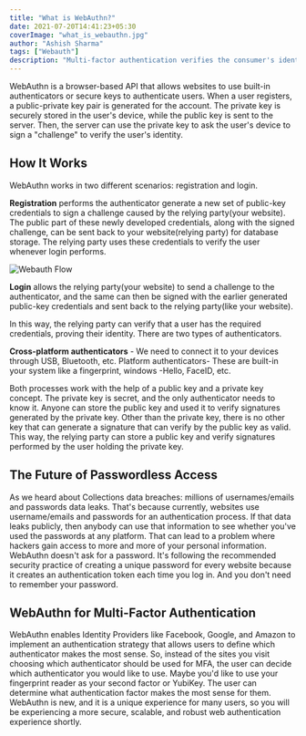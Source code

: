 ```yaml
---
title: "What is WebAuthn?"
date: 2021-07-20T14:41:23+05:30
coverImage: "what_is_webauthn.jpg"
author: "Ashish Sharma"
tags: ["Webauth"]
description: "Multi-factor authentication verifies the consumer's identity in multiple steps using different methods. Hence, it provides another layer of security on top of the login credentials."
---
```


WebAuthn is a browser-based API that allows websites to use built-in authenticators or secure keys to authenticate users. When a user registers, a public-private key pair is generated for the account. The private key is securely stored in the user's device, while the public key is sent to the server. Then, the server can use the private key to ask the user's device to sign a "challenge" to verify the user's identity.

## How It Works

WebAuthn works in two different scenarios: registration and login.

**Registration** performs the authenticator generate a new set of public-key credentials to sign a challenge caused by the relying party(your website). The public part of these newly developed credentials, along with the signed challenge, can be sent back to your website(relying party) for database storage. The relying party uses these credentials to verify the user whenever login performs.

![Webauth Flow](/assets/images/what-is-webauthn/webuauthn_flow.png)

**Login** allows the relying party(your website) to send a challenge to the authenticator, and the same can then be signed with the earlier generated public-key credentials and sent back to the relying party(like your website).

In this way, the relying party can verify that a user has the required credentials, proving their identity.
There are two types of authenticators.

**Cross-platform authenticators** - We need to connect it to your devices through USB, Bluetooth, etc.
Platform authenticators- These are built-in your system like a fingerprint, windows -Hello, FaceID, etc.

Both processes work with the help of a public key and a private key concept. The private key is secret, and the only authenticator needs to know it. Anyone can store the public key and used it to verify signatures generated by the private key. Other than the private key, there is no other key that can generate a signature that can verify by the public key as valid. This way, the relying party can store a public key and verify signatures performed by the user holding the private key.

## The Future of Passwordless Access

As we heard about Collections data breaches: millions of usernames/emails and passwords data leaks. That's because currently, websites use username/emails and passwords for an authentication process. If that data leaks publicly, then anybody can use that information to see whether you've used the passwords at any platform. That can lead to a problem where hackers gain access to more and more of your personal information.
WebAuthn doesn't ask for a password. It's following the recommended security practice of creating a unique password for every website because it creates an authentication token each time you log in. And you don't need to remember your password.

## WebAuthn for Multi-Factor Authentication

WebAuthn enables Identity Providers like Facebook, Google, and Amazon to implement an authentication strategy that allows users to define which authenticator makes the most sense. So, instead of the sites you visit choosing which authenticator should be used for MFA, the user can decide which authenticator you would like to use. Maybe you'd like to use your fingerprint reader as your second factor or YubiKey. The user can determine what authentication factor makes the most sense for them.
WebAuthn is new, and it is a unique experience for many users, so you will be experiencing a more secure, scalable, and robust web authentication experience shortly.

